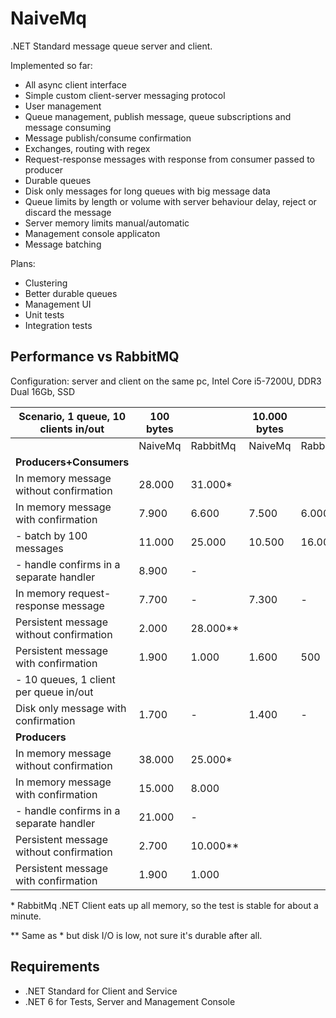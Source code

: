 NaiveMq
=======

.NET Standard message queue server and client.

Implemented so far:
+ All async client interface
+ Simple custom client-server messaging protocol
+ User management
+ Queue management, publish message, queue subscriptions and message consuming
+ Message publish/consume confirmation
+ Exchanges, routing with regex
+ Request-response messages with response from consumer passed to producer
+ Durable queues
+ Disk only messages for long queues with big message data
+ Queue limits by length or volume with server behaviour delay, reject or discard the message
+ Server memory limits manual/automatic
+ Management console applicaton
+ Message batching

Plans:
+ Clustering
+ Better durable queues
+ Management UI
+ Unit tests
+ Integration tests

Performance vs RabbitMQ
-----------------------
Configuration: server and client on the same pc, Intel Core i5-7200U, DDR3 Dual 16Gb, SSD

| Scenario, 1 queue, 10 clients in/out     | 100 bytes |           | 10.000 bytes |              | 1.000.000 bytes |                 |
|------------------------------------------|-----------|-----------|--------------|--------------|-----------------|-----------------|
|                                          | NaiveMq   | RabbitMq  | NaiveMq      | RabbitMq     | NaiveMq         | RabbitMq        |
| **Producers+Consumers**                  |           |           |              |              |                 |                 |
| In memory message without confirmation   | 28.000    | 31.000*   |              |              |                 |                 |
| In memory message with confirmation      |  7.900    |  6.600    |  7.500       |  6.000       |  700            |  550            |
| - batch by 100 messages                  | 11.000    | 25.000    | 10.500       | 16.000       |                 |                 |
| - handle confirms in a separate handler  |  8.900    |      -    |              |              |                 |                 |
| In memory request-response message       |  7.700    |      -    |  7.300       |      -       |  690            |    -            |
| Persistent message without confirmation  |  2.000    | 28.000**  |              |              |                 |                 |
| Persistent message with confirmation     |  1.900    |  1.000    |  1.600       |    500       |  510            |  130            |
| - 10 queues, 1 client per queue in/out   |           |           |              |              |                 |                 |
| Disk only message with confirmation      |  1.700    |      -    |  1.400       |      -       |  470            |    -            |
| **Producers**                            |           |           |              |              |                 |                 |
| In memory message without confirmation   | 38.000    | 25.000*   |              |              |                 |                 |
| In memory message with confirmation      | 15.000    |  8.000    |              |              |                 |                 |
| - handle confirms in a separate handler  | 21.000    |      -    |              |              |                 |                 |
| Persistent message without confirmation  |  2.700    | 10.000**  |              |              |                 |                 |
| Persistent message with confirmation     |  1.900    |  1.000    |              |              |                 |                 |

\* RabbitMq .NET Client eats up all memory, so the test is stable for about a minute.

\*\* Same as * but disk I/O is low, not sure it's durable after all.

Requirements
--------------
+ .NET Standard for Client and Service
+ .NET 6 for Tests, Server and Management Console
